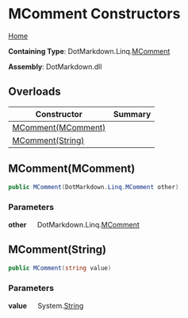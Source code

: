 # MComment Constructors

[Home](../../../../README.md)

**Containing Type**: DotMarkdown\.Linq\.[MComment](../README.md)

**Assembly**: DotMarkdown\.dll

## Overloads

| Constructor | Summary |
| ----------- | ------- |
| [MComment(MComment)](#DotMarkdown_Linq_MComment__ctor_DotMarkdown_Linq_MComment_) | |
| [MComment(String)](#DotMarkdown_Linq_MComment__ctor_System_String_) | |

## MComment\(MComment\) <a name="DotMarkdown_Linq_MComment__ctor_DotMarkdown_Linq_MComment_"></a>

```csharp
public MComment(DotMarkdown.Linq.MComment other)
```

### Parameters

**other** &emsp; DotMarkdown\.Linq\.[MComment](../README.md)

## MComment\(String\) <a name="DotMarkdown_Linq_MComment__ctor_System_String_"></a>

```csharp
public MComment(string value)
```

### Parameters

**value** &emsp; System\.[String](https://docs.microsoft.com/en-us/dotnet/api/system.string)